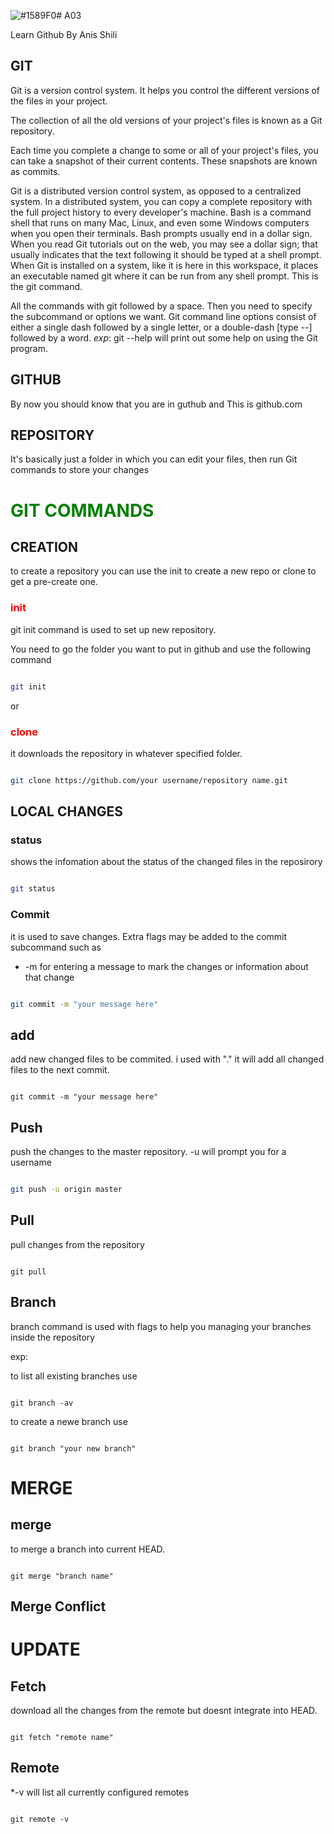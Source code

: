 
![#1589F0](https://placehold.it/15/1589F0/000000?text=+)# A03



Learn Github By Anis Shili

## **GIT**

Git is a version control system. It helps you control the different versions of the files in your project.

The collection of all the old versions of your project's files is known as a Git repository.

Each time you complete a change to some or all of your project's files, you can take a snapshot of their current contents. These snapshots are known as commits.

Git is a distributed version control system, as opposed to a centralized system. In a distributed system, you can copy a complete repository with the full project history to every developer's machine.
Bash is a command shell that runs on many Mac, Linux, and even some Windows computers when you open their terminals.
Bash prompts usually end in a dollar sign. When you read Git tutorials out on the web, you may see a dollar sign; that usually indicates that the text following it should be typed at a shell prompt.
When Git is installed on a system, like it is here in this workspace, it places an executable named git where it can be run from any shell prompt. This is the git command.

All the commands with git followed by a space.
Then you need to specify the subcommand or options we want.
Git command line options consist of either a single dash followed by a single letter, or a double-dash [type --] followed by a word.
*exp*: git --help will print out some help on using the Git program.

## **GITHUB**

By now you should know that you are in guthub and This is github.com

## **REPOSITORY**

It's basically just a folder in which you can edit your files, then run Git commands to store your changes


<h1 style="color:green"><b>GIT COMMANDS</b></h1>


## CREATION
to create a repository you can use the init to create a new repo or clone to get a pre-create one.

<h3 style="color:red">init</h3>

git init command is used to set up new repository.

You need to go the folder you want to put in github and use the following command

```bash

git init

```

or

<h3 style="color:red">clone</h3>



it downloads the repository in whatever specified folder.

```bash

git clone https://github.com/your username/repository name.git
```

## LOCAL CHANGES

### status

shows the infomation about the status of the changed files in the reposirory

```bash

git status

```

### Commit

it is used to save changes. Extra flags may be added to the commit subcommand such as

* -m for entering a message to mark the changes or information about that change

```bash

git commit -m "your message here"

```

## add

add new changed files to be commited. i used with "." it will add all changed files to the next commit.

```git

git commit -m "your message here"

```

## Push

push the changes to the master repository. -u will prompt you for a username

```bash

git push -u origin master

```

## Pull

pull changes from the repository

```git

git pull
```



## Branch

branch command is used with flags to help you managing your branches inside the repository

exp:

to list all existing branches use

```git

git branch -av
```

to create a newe branch use

```git

git branch "your new branch"

```

# MERGE

## merge
to merge a branch into current HEAD.

```git

git merge "branch name"

```

## Merge Conflict

# UPDATE

## Fetch

download all the changes from the remote but doesnt integrate into HEAD.

```git

git fetch "remote name"

```

## Remote

*-v will list all currently configured remotes

```git

git remote -v

```
